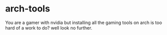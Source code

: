 # arch-tools
You are a gamer with nvidia but installing all the gaming tools on arch is too hard of a work to do? well look no further.
